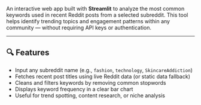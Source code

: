 An interactive web app built with **Streamlit** to analyze the most common keywords used in recent Reddit posts from a selected subreddit. This tool helps identify trending topics and engagement patterns within any community — without requiring API keys or authentication.

---

## 🔍 Features

- Input any subreddit name (e.g., `fashion`, `technology`, `SkincareAddiction`)
- Fetches recent post titles using live Reddit data (or static data fallback)
- Cleans and filters keywords by removing common stopwords
- Displays keyword frequency in a clear bar chart
- Useful for trend spotting, content research, or niche analysis
